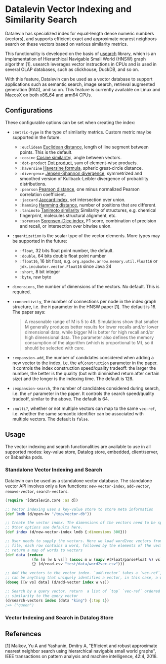 # Datalevin Vector Indexing and Similarity Search

Datalevin has specialized index for equal-length dense numeric numbers
(vectors), and supports efficient exact and approximate nearest neighbors search
on these vectors based on various similarity metrics.

This functionality is developed on the basis of
[usearch](https://github.com/unum-cloud/usearch) library, which is an
implementation of Hierarchical Navigable Small World (HNSW) graph algorithm [1].
usearch leverages vector instructions in CPUs and is used in several OLAP
databases, such as clickhouse, DuckDB, and so on.

With this feature, Datalevin can be used as a vector database to support
applications such as semantic search, image search, retrieval augmented
generation (RAG), and so on. This feature is currently available on Linux and
MacosX on both x86_64 and arm64 CPUs.

## Configurations

These configurable options can be set when creating the index:

* `:metric-type` is the type of similarity metrics. Custom metric may be
  supported in the future.
  - `:euclidean`   [Euclidean
    distance](https://en.wikipedia.org/wiki/Euclidean_distance), length of line
    segment between points. This is the default.
  - `:cosine` [Cosine
    similarity](https://en.wikipedia.org/wiki/Cosine_similarity)i, angle between
    vectors.
  - `:dot-product` [Dot
    product](https://en.wikipedia.org/wiki/Dot_product), sum of element-wise
    products.
  - `:haversine` [Haversine
    formula](https://en.wikipedia.org/wiki/Haversine_formula), spheric
    great-circle distance.
  - `:divergence` [Jensen-Shannon
  divergence](https://en.wikipedia.org/wiki/Jensen%E2%80%93Shannon_divergence),
  symmetrized and smoothed version of Kullback-Leibler divergence of probability
  distributions.
  - `:pearson` [Pearson
    distance](https://en.wikipedia.org/wiki/Distance_correlation), one minus
    normalized Pearson correlation coefficient.
  - `:jaccard` [Jaccard index](https://en.wikipedia.org/wiki/Jaccard_index), set
    intersection over union.
  - `:hamming` [Hamming distance](https://en.wikipedia.org/wiki/Hamming_distance),
    number of positions that are different.
  - `:tanimoto` [Tanimoto
  similarity](https://en.wikipedia.org/wiki/Chemical_similarity) Similarity of
  structures, e.g. chemical fingerprint, molecules structural alignment, etc.
  - `:sorensen` [Sorensen-Dice
    index](https://en.wikipedia.org/wiki/Dice-S%C3%B8rensen_coefficient), F1
    score, combination of precision and recall, or intersection over bitwise union.

* `:quantization` is the scalar type of the vector elements. More types may be
  supported in the future:
  - `:float`, 32 bits float point number, the default.
  - `:double`, 64 bits double float point number
  - `:float16`, 16 bit float, e.g. `org.apache.arrow.memory.util.Float16` or
    `jdk.incubator.vector.Float16` since Java 24
  - `:short`, 8 bit integer
  - `:byte`, raw byte

* `dimensions`, the number of dimensions of the vectors. No default. This is
  required.

* `:connectivity`, the number of connections per node in the index graph
  structure, i.e. the `M` parameter in the HNSW paper [1]. The default is 16. The
  paper says:
  > A reasonable range of M is 5 to 48. Simulations show that smaller M
  > generally produces better results for lower recalls and/or lower dimensional
  > data, while bigger M is better for high recall and/or high dimensional data.
  > The parameter also defines the memory consumption of the algorithm (which is
  > proportional to M), so it should be selected with care.

* `:expansion-add`, the number of candidates considered when adding a new vector
  to the index, i.e. the `efConstruction` parameter in the paper. It controls
  the index construction speed/quality tradeoff: the larger the number, the
  better is the quality (but with diminished return after certain size) and the
  longer is the indexing time. The default is 128.

* `:expansion-search`, the number of candidates considered during search, i.e.
  the `ef` parameter in the paper. It controls the search speed/quality
  tradeoff, similar to the above. The default is 64.

* `:multi?`, whether or not multiple vectors can map to the same `vec-ref`, i.e.
  whether the same semantic identifier can be associated with multiple vectors.
  The default is `false`.

## Usage

The vector indexing and search functionalities are available to use in all
supported modes: key-value store, Datalog store, embedded, client/server, or
Babashka pods.

### Standalone Vector Indexing and Search

Datalevin can be used as a standalone vector database. The standalone vector API
involves only a few functions: `new-vector-index`, `add-vector`,
`remove-vector`, `search-vectors`.

```Clojure
(require '[datalevin.core :as d])

;; Vector indexing uses a key-value store to store meta information
(def lmdb (d/open-kv "/tmp/vector-db"))

;; Create the vector index. The dimensions of the vectors need to be specified.
;; Other options use defaults here.
(def index (d/new-vector-index lmdb {:dimensions 300}))

;; User needs to supply the vectors. Here we load word2vec vectors from a CSV
;; file, each row contains a word, followed by the elements of the vector,
;; return a map of words to vectors
(def data (reduce
            (fn [m [w & vs]] (assoc m w (mapv #(Float/parseFloat %) vs)))
            {} (d/read-csv "test/data/word2vec.csv")))

;; Add the vectors to the vector index. `add-rector` takes a `vec-ref`, which
;; can be anything that uniquely identifies a vector, in this case, a word
(doseq [[w vs] data] (d/add-vector index w vs))

;; Search by a query vector. return  a list of `top` `vec-ref` ordered by
;; similarity to the query vector
(d/search-vectors index (data "king") {:top 1})
;=> ("queen")
```

### Vector Indexing and Search in Datalog Store

## References

[1] Malkov, Yu A and Yashunin, Dmitry A, "Efficient and robust approximate
nearest neighbor search using hierarchical navigable small world graphs", IEEE
transactions on pattern analysis and machine intelligence, 42:4, 2018.
